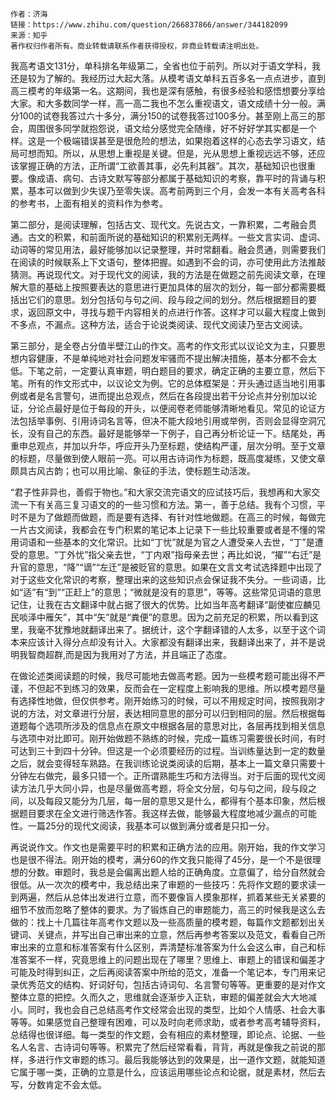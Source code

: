
```
作者：济海
链接：https://www.zhihu.com/question/266837866/answer/344182099
来源：知乎
著作权归作者所有。商业转载请联系作者获得授权，非商业转载请注明出处。
```


我高考语文131分，单科排名年级第二，全省也位于前列。所以对于语文学科，我还是较为了解的。我经历过大起大落。从模考语文单科五百多名一点点进步，直到高三模考的年级第一名。这期间，我也是深有感触，有很多经验和感悟想要分享给大家。和大多数同学一样，高一高二我也不怎么重视语文，语文成绩十分一般。满分100的试卷我答过六十多分，满分150的试卷我答过100多分。甚至刚上高三的那会，周围很多同学就抱怨说，语文给分感觉完全随缘，好不好好学其实都是一个样。这是一个极端错误甚至是很危险的想法，如果抱着这样的心态去学习语文，结局可想而知。所以，从思想上重视是关键。但是，光从思想上重视远远不够，还应该掌握正确的方法，正所谓“工欲善其事，必先利其器”。其次，基础知识也很重要。像成语、病句、古诗文默写等部分都属于基础知识的考察，靠平时的背诵与积累，基本可以做到少失误乃至零失误。高考前两到三个月，会发一本有关高考各科的参考书，上面有相关的资料作为参考。

第二部分，是阅读理解，包括古文、现代文。先说古文，一靠积累，二考融会贯通。古文的积累，和前面所说的基础知识的积累别无两样。一些文言实词、虚词、动词等的常见用法，最好能够加以记录整理，并时常翻看。融会贯通，则需要我们在阅读的时候联系上下文语句，整体把握。如遇到不会的词，亦可使用此方法推敲猜测。再说现代文。对于现代文的阅读，我的方法是在做题之前先阅读文章，在理解大意的基础上按照要表达的意思进行更加具体的层次的划分，每一部分都需要概括出它们的意思。划分包括句与句之间、段与段之间的划分。然后根据题目的要求，返回原文中，寻找与题干内容相关的点进行作答。这样才可以最大程度上做到不多点，不漏点。这种方法，适合于论说类阅读、现代文阅读乃至古文阅读。

第三部分，是全卷占分值半壁江山的作文。高考的作文形式以议论文为主，只要思想内容健康，不是单纯地对社会问题发牢骚而不提出解决措施，基本分都不会太低。下笔之前，一定要认真审题，明白题目的要求，确定正确的主要立意，然后下笔。所有的作文形式中，以议论文为例。它的总体框架是：开头通过适当地引用事例或者是名言警句，进而提出总观点，然后在各段提出若干分论点并分别加以论证，分论点最好是位于每段的开头，以便阅卷老师能够清晰地看见。常见的论证方法包括举事例、引用诗词名言等，但决不能大段地引用或举例，否则会显得空洞冗长，没有自己的东西。最好是能够举一下例子，自己再分析论证一下。结尾处，再重申总观点，并加以升华，呼应开头乃至标题，使结构严谨，层次分明。至于文章的标题，尽量做到使人眼前一亮。可以用古诗词作为标题，既高度凝练，又使文章颇具古风古韵；也可以用比喻、象征的手法，使标题生动活泼。

“君子性非异也，善假于物也。”和大家交流完语文的应试技巧后，我想再和大家交流一下有关高三复习语文的的一些习惯和方法。第一，善于总结。我有个习惯，平时不是为了做题而做题，而是要有选择、有针对性地做题。在高三的时候，每做完一片古文阅读，我都会在专门积累的笔记本上记录下一些比较重要或者是不懂的常用词语和一些基本的文化常识。比如“丁忧”就是为官之人遭受亲人去世，“丁”是遭受的意思。“丁外忧”指父亲去世，“丁内艰”指母亲去世；再比如说，“擢”“右迁”是升官的意思，“降”“谪”“左迁”是被贬官的意思。如果在文言文考试选择题中出现了对于这些文化常识的考察，整理出来的这些知识点会保证我不失分。一些词语，比如“适”有“到”“正赶上”的意思；“微就是没有的意思”，等等。这些常见词语的意思记住，让我在古文翻译中就占据了很大的优势。比如当年高考翻译“副使崔应麟见民啖泽中雁矢”，其中“矢”就是“粪便”的意思。因为之前充足的积累，所以看到这里，我毫不犹豫地就翻译出来了。据统计，这个字翻译错的人太多，以至于这个词本来应该计入得分点却没有计入。大家都没有翻译出来，我翻译出来了，并不是说明我智商超群,而是因为我用对了方法，并且端正了态度。

在做论述类阅读题的时候，我尽可能地去做高考题。因为一些模考题可能出得不严谨，不但起不到练习的效果，反而会在一定程度上影响我的思维。所以模考题尽量有选择性地做，但仅供参考。刚开始练习的时候，可以不用规定时间，按照我刚才说的方法，对文章进行分层，表达相同意思的部分可以归到相同的层。然后根据每道题每个选项所涉及的信息点在原文中根据各层的意思对比，各层再找到相关信息与选项中对比即可。刚开始做题不熟练的时候，完成一篇练习需要很长时间，有时可达到三十到四十分钟。但这是一个必须要经历的过程。当训练量达到一定的数量之后，就会变得轻车熟路。在我训练论说类阅读的后期，基本上一篇文章只需要十分钟左右做完，最多只错一个。正所谓熟能生巧和方法得当。对于后面的现代文阅读方法几乎大同小异，也是尽量做高考题，将全文分层，句与句之间，段与段之间，以及每段又能分为几层，每一层的意思又是什么，都得有个基本印象，然后根据题目要求在全文进行筛选作答。我这样去做，能够最大程度地减少漏点的可能性。一篇25分的现代文阅读，我基本可以做到满分或者是只扣一分。

再说说作文。作文也是需要平时的积累和正确方法的应用。刚开始，我的作文学习也是很不得法。刚开始的模考，满分60的作文我只能得了45分，是一个不是很理想的分数。审题时，我总是会偏离出题人给的正确角度。立意偏了，给分自然就会很低。从一次次的模考中，我总结出来了审题的一些技巧：先将作文题的要求读一到两遍，然后从总体出发进行立意，而不要像盲人摸象那样，抓着某些无关紧要的细节不放而忽略了整体的要求。为了锻炼自己的审题能力，高三的时候我是这么去做的：找上十几篇往年高考作文题以及一些高质量的模考题，每篇作文题都划出关键词、关键点，并写出自己审出来的立意，然后再参考答案以及范文，看看自己所审出来的立意和标准答案有什么区别，弄清楚标准答案为什么会这么审，自己和标准答案不一样，究竟思维上的问题出现在了哪里？思维上、审题上的错误和偏差才可能及时得到纠正，之后再阅读答案中所给的范文，准备一个笔记本，专门用来记录优秀范文的结构、好词好句，包括古诗词句、名言警句等等。更重要的是对作文整体立意的把控。久而久之，思维就会逐渐步入正轨，审题的偏差就会大大地减小。同时，我也会自己总结高考作文经常会出现的类型，比如个人情感、社会大事等等。如果感觉自己整理有困难，可以及时向老师求助，或者参考高考辅导资料，总结得也很详细。每一类型的作文题，会有相应的素材整理，即论点、论据、一些名人名言、古诗词句等等。积累完了然后经常看看，背背，再就是像我之前说的那样，多进行作文审题的练习。最后我能够达到的效果是，出一道作文题，就能知道它属于哪一类，正确的立意是什么，应该运用哪些论点和论据，就是素材，然后去写，分数肯定不会太低。